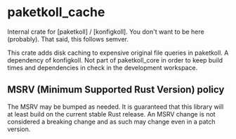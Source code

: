 # paketkoll_cache

Internal crate for [paketkoll] / [konfigkoll]. You don't want to be here (probably).
That said, this follows semver.

This crate adds disk caching to expensive original file queries in paketkoll.
A dependency of konfigkoll. Not part of paketkoll_core in order to keep build
times and dependencies in check in the development workspace.

## MSRV (Minimum Supported Rust Version) policy

The MSRV may be bumped as needed. It is guaranteed that this library will at
least build on the current stable Rust release. An MSRV change is not considered
a breaking change and as such may change even in a patch version.
